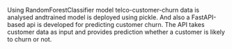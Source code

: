 Using RandomForestClassifier model telco-customer-churn data is analysed andtrained model is deployed using pickle.
And also a FastAPI-based api is developed for predicting customer churn. 
The API takes customer data as input and provides prediction whether a customer is likely to churn or not.
